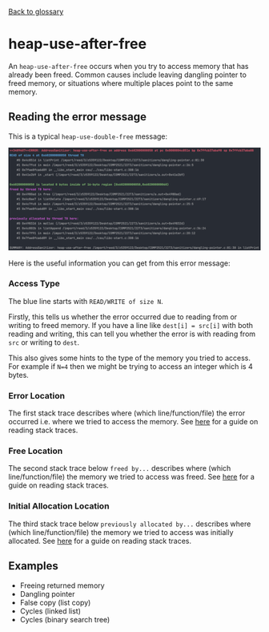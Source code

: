 [Back to glossary](..)

# heap-use-after-free

An `heap-use-after-free` occurs when you try to access memory that has already been freed. Common causes include leaving dangling pointer to freed memory, or situations where multiple places point to the same memory.

## Reading the error message

This is a typical `heap-use-double-free` message:

![img.png](error.png)

Here is the useful information you can get from this error message:

### Access Type
The blue line starts with `READ/WRITE of size N`.

Firstly, this tells us whether the error occurred due to reading from or writing to freed memory. If you have a line like `dest[i] = src[i]` with both reading and writing, this can tell you whether the error is with reading from `src` or writing to `dest`.

This also gives some hints to the type of the memory you tried to access. For example if `N=4` then we might be trying to access an integer which is 4 bytes.

### Error Location
The first stack trace describes where (which line/function/file) the error occurred i.e. where we tried to access the memory. See [here](../../errmsg#stack-traces) for a guide on reading stack traces.

### Free Location
The second stack trace below `freed by...` describes where (which line/function/file) the memory we tried to access was freed. See [here](../../errmsg#stack-traces) for a guide on reading stack traces.

### Initial Allocation Location

The third stack trace below `previously allocated by...` describes where (which line/function/file) the memory we tried to access was initially allocated. See [here](../../errmsg#stack-traces) for a guide on reading stack traces.

## Examples

- Freeing returned memory
- Dangling pointer
- False copy (list copy)
- Cycles (linked list)
- Cycles (binary search tree)
